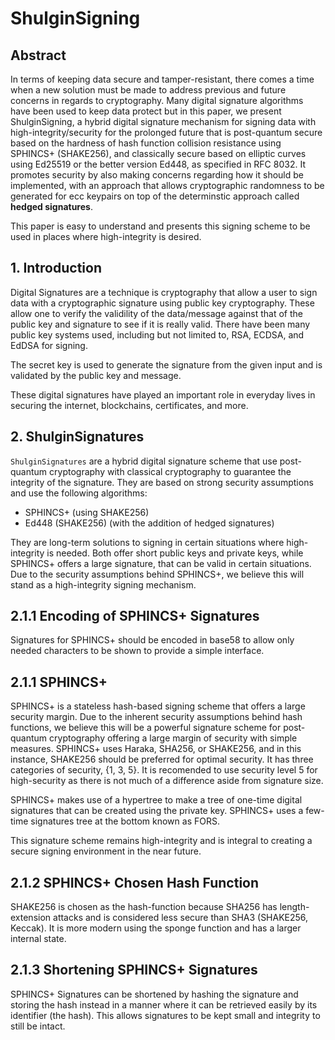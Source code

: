 # ShulginSigning

## Abstract

In terms of keeping data secure and tamper-resistant, there comes a time when a new solution must be made to address previous and future concerns in regards to cryptography. Many digital signature algorithms have been used to keep data protect but in this paper, we present ShulginSigning, a hybrid digital signature mechanism for signing data with high-integrity/security for the prolonged future that is post-quantum secure based on the hardness of hash function collision resistance using SPHINCS+ (SHAKE256), and classically secure based on elliptic curves using Ed25519 or the better version Ed448, as specified in RFC 8032. It promotes security by also making concerns regarding how it should be implemented, with an approach that allows cryptographic randomness to be generated for ecc keypairs on top of the determinstic approach called **hedged signatures**.

This paper is easy to understand and presents this signing scheme to be used in places where high-integrity is desired.

## 1. Introduction

Digital Signatures are a technique is cryptography that allow a user to sign data with a cryptographic signature using public key cryptography. These allow one to verify the validility of the data/message against that of the public key and signature to see if it is really valid. There have been many public key systems used, including but not limited to, RSA, ECDSA, and EdDSA for signing.

The secret key is used to generate the signature from the given input and is validated by the public key and message.

These digital signatures have played an important role in everyday lives in securing the internet, blockchains, certificates, and more.

## 2. ShulginSignatures

`ShulginSignatures` are a hybrid digital signature scheme that use post-quantum cryptography with classical cryptography to guarantee the integrity of the signature. They are based on strong security assumptions and use the following algorithms:

* SPHINCS+ (using SHAKE256)
* Ed448 (SHAKE256) (with the addition of hedged signatures)

They are long-term solutions to signing in certain situations where high-integrity is needed. Both offer short public keys and private keys, while SPHINCS+ offers a large signature, that can be valid in certain situations. Due to the security assumptions behind SPHINCS+, we believe this will stand as a high-integrity signing mechanism.

## 2.1.1 Encoding of SPHINCS+ Signatures

Signatures for SPHINCS+ should be encoded in base58 to allow only needed characters to be shown to provide a simple interface.

## 2.1.1 SPHINCS+

SPHINCS+ is a stateless hash-based signing scheme that offers a large security margin. Due to the inherent security assumptions behind hash functions, we believe this will be a powerful signature scheme for post-quantum cryptography offering a large margin of security with simple measures. SPHINCS+ uses Haraka, SHA256, or SHAKE256, and in this instance, SHAKE256 should be preferred for optimal security. It has three categories of security, {1, 3, 5}. It is recomended to use security level 5 for high-security as there is not much of a difference aside from signature size.

SPHINCS+ makes use of a hypertree to make a tree of one-time digital signatures that can be created using the private key. SPHINCS+ uses a few-time signatures tree at the bottom known as FORS.

This signature scheme remains high-integrity and is integral to creating a secure signing environment in the near future.

## 2.1.2 SPHINCS+ Chosen Hash Function

SHAKE256 is chosen as the hash-function because SHA256 has length-extension attacks and is considered less secure than SHA3 (SHAKE256, Keccak). It is more modern using the sponge function and has a larger internal state.

## 2.1.3 Shortening SPHINCS+ Signatures

SPHINCS+ Signatures can be shortened by hashing the signature and storing the hash instead in a manner where it can be retrieved easily by its identifier (the hash). This allows signatures to be kept small and integrity to still be intact.
